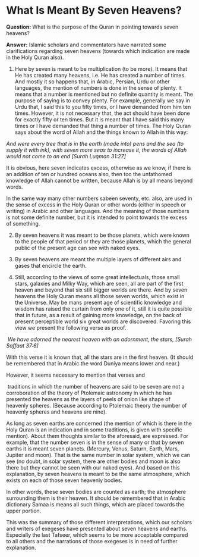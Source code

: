 What Is Meant By Seven Heavens?
===============================

**Question:** What is the purpose of the Quran in pointing towards seven
heavens?

**Answer:** Islamic scholars and commentators have narrated some
clarifications regarding seven heavens (towards which indication are
made in the Holy Quran also).

1. Here by seven is meant to be multiplication (to be more). It means
that He has created many heavens, i.e. He has created a number of times.
And mostly it so happens that, in Arabic, Persian, Urdu or other
languages, the mention of numbers is done in the sense of plenty. It
means that a number is mentioned but no definite quantity is meant. The
purpose of saying is to convey plenty. For example, generally we say in
Urdu that, I said this to you fifty times, or I have demanded from him
ten times. However, it is not necessary that, the act should have been
done for exactly fifty or ten times. But it is meant that I have said
this many times or I have demanded that thing a number of times. The
Holy Quran says about the word of Allah and the things known to Allah in
this way:

*And were every tree that is in the earth (made into) pens and the sea
(to supply it with ink), with seven more seas to increase it, the words
of Allah would not come to an end [Surah Luqman 31:27]*

It is obvious, here seven indicates excess, otherwise as we know, if
there is an addition of ten or hundred oceans also, then too the
unfathomed knowledge of Allah cannot be written, because Allah is by all
means beyond words.

In the same way many other numbers sabeen seventy, etc. also, are used
in the sense of excess in the Holy Quran or other words (either in
speech or writing) in Arabic and other languages. And the meaning of
those numbers is not some definite number, but it is intended to point
towards the excess of something.

2. By seven heavens it was meant to be those planets, which were known
to the people of that period or they are those planets, which the
general public of the present age can see with naked eyes.

3. By seven heavens are meant the multiple layers of different airs and
gases that encircle the earth.

4. Still, according to the views of some great intellectuals, those
small stars, galaxies and Milky Way, which are seen, all are part of the
first heaven and beyond that six still bigger worlds are there. And by
seven heavens the Holy Quran means all those seven worlds, which exist
in the Universe. May be mans present age of scientific knowledge and
wisdom has raised the curtain from only one of it, still it is quite
possible that in future, as a result of gaining more knowledge, on the
back of present perceptible world six great worlds are discovered.
Favoring this view we present the following verse as proof.

 *We have adorned the nearest heaven with an adornment, the stars,
[Surah Saffaat 37:6]*

With this verse it is known that, all the stars are in the first heaven.
(It should be remembered that in Arabic the word Duniya means lower and
near.)

However, it seems necessary to mention that verses and

 traditions in which the number of heavens are said to be seven are not
a corroboration of the theory of Ptolemaic astronomy in which he has
presented the heavens as the layers of peels of onion like shape of
heavenly spheres. (Because according to Ptolemaic theory the number of
heavenly spheres and heavens are nine).

As long as seven earths are concerned (the mention of which is there in
the Holy Quran is an indication and in some traditions, is given with
specific mention). About them thoughts similar to the aforesaid, are
expressed. For example, that the number seven is in the sense of many or
that by seven earths it is meant seven planets. (Mercury, Venus, Saturn,
Earth, Mars, Jupiter and moon). That is the same number in solar system,
which we can see (no doubt, in solar system, there are other bodies and
moon is also there but they cannot be seen with our naked eyes). And
based on this explanation, by seven heavens is meant to be the same
atmosphere, which exists on each of those seven heavenly bodies.

In other words, these seven bodies are counted as earth; the atmosphere
surrounding them is their heaven. It should be remembered that in Arabic
dictionary Samaa is means all such things, which are placed towards the
upper portion.

This was the summary of those different interpretations, which our
scholars and writers of exegeses have presented about seven heavens and
earths. Especially the last Tafseer, which seems to be more acceptable
compared to all others and the narrations of those exegeses is in need
of further explanation.
